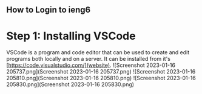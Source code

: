 ## How to Login to ieng6

# Step 1: Installing VSCode
VSCode is a program and code editor that can be used to create and edit programs both locally and on a server. It can be installed from it's [https://code.visualstudio.com/](website). 
![Screenshot 2023-01-16 205737.png](Screenshot 2023-01-16 205737.png)
![Screenshot 2023-01-16 205810.png](Screenshot 2023-01-16 205810.png)
![Screenshot 2023-01-16 205830.png](Screenshot 2023-01-16 205830.png)
